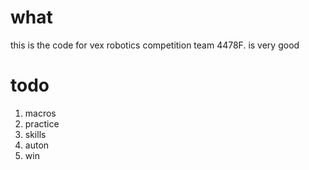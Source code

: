 # what
this is the code for vex robotics competition team 4478F. is very good

# todo
1. macros
2. practice
3. skills
4. auton
5. win

